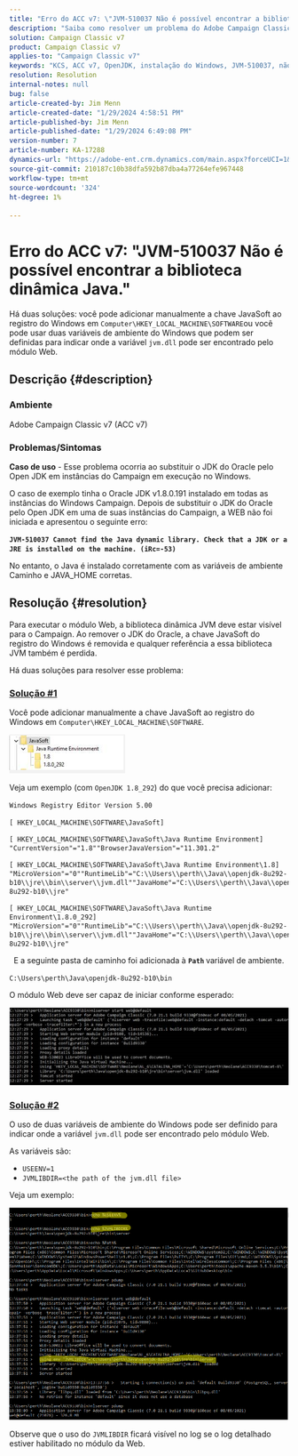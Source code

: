 ```yaml
---
title: "Erro do ACC v7: \"JVM-510037 Não é possível encontrar a biblioteca dinâmica Java.\""
description: "Saiba como resolver um problema do Adobe Campaign Classic v7 para o erro: \"JVM-510037 Não é possível encontrar a biblioteca dinâmica Java.\""
solution: Campaign Classic v7
product: Campaign Classic v7
applies-to: "Campaign Classic v7"
keywords: "KCS, ACC v7, OpenJDK, instalação do Windows, JVM-510037, não é possível encontrar, biblioteca dinâmica Java, Adobe Campaign Classic v7, Solução de problemas"
resolution: Resolution
internal-notes: null
bug: false
article-created-by: Jim Menn
article-created-date: "1/29/2024 4:58:51 PM"
article-published-by: Jim Menn
article-published-date: "1/29/2024 6:49:08 PM"
version-number: 7
article-number: KA-17288
dynamics-url: "https://adobe-ent.crm.dynamics.com/main.aspx?forceUCI=1&pagetype=entityrecord&etn=knowledgearticle&id=6d2368a8-c7be-ee11-9079-6045bd006268"
source-git-commit: 210187c10b38dfa592b87dba4a77264efe967448
workflow-type: tm+mt
source-wordcount: '324'
ht-degree: 1%

---
```


# Erro do ACC v7: &quot;JVM-510037 Não é possível encontrar a biblioteca dinâmica Java.&quot;


Há duas soluções: você pode adicionar manualmente a chave JavaSoft ao registro do Windows em `Computer\HKEY_LOCAL_MACHINE\SOFTWARE`ou você pode usar duas variáveis de ambiente do Windows que podem ser definidas para indicar onde a variável `jvm.dll` pode ser encontrado pelo módulo Web.

## Descrição {#description}


### <b>Ambiente</b>

Adobe Campaign Classic v7 (ACC v7)



### <b>Problemas/Sintomas</b>

<b>Caso de uso</b> - Esse problema ocorria ao substituir o JDK do Oracle pelo Open JDK em instâncias do Campaign em execução no Windows.

O caso de exemplo tinha o Oracle JDK v1.8.0.191 instalado em todas as instâncias do Windows Campaign. Depois de substituir o JDK do Oracle pelo Open JDK em uma de suas instâncias do Campaign, a WEB não foi iniciada e apresentou o seguinte erro:

<b>`JVM-510037 Cannot find the Java dynamic library. Check that a JDK or a JRE is installed on the machine. (iRc=-53)`</b>

No entanto, o Java é instalado corretamente com as variáveis de ambiente Caminho e JAVA_HOME corretas.


## Resolução {#resolution}


Para executar o módulo Web, a biblioteca dinâmica JVM deve estar visível para o Campaign. Ao remover o JDK do Oracle, a chave JavaSoft do registro do Windows é removida e qualquer referência a essa biblioteca JVM também é perdida.

Há duas soluções para resolver esse problema:

### <u>Solução #1</u>

Você pode adicionar manualmente a chave JavaSoft ao registro do Windows em `Computer\HKEY_LOCAL_MACHINE\SOFTWARE`.

![](assets/de72732e-d310-ec11-b6e6-000d3a597e01.png)

Veja um exemplo (com `OpenJDK 1.8_292`) do que você precisa adicionar:

`Windows Registry Editor Version 5.00`

`[ HKEY_LOCAL_MACHINE\SOFTWARE\JavaSoft]`




```
[ HKEY_LOCAL_MACHINE\SOFTWARE\JavaSoft\Java Runtime Environment] "CurrentVersion"="1.8""BrowserJavaVersion"="11.301.2"
```





```
[ HKEY_LOCAL_MACHINE\SOFTWARE\JavaSoft\Java Runtime Environment\1.8] "MicroVersion"="0""RuntimeLib"="C:\\Users\\perth\\Java\\openjdk-8u292-b10\\jre\\bin\\server\\jvm.dll""JavaHome"="C:\\Users\\perth\\Java\\openjdk-8u292-b10\\jre"
```





```
[ HKEY_LOCAL_MACHINE\SOFTWARE\JavaSoft\Java Runtime Environment\1.8.0_292] "MicroVersion"="0""RuntimeLib"="C:\\Users\\perth\\Java\\openjdk-8u292-b10\\jre\\bin\\server\\jvm.dll""JavaHome"="C:\\Users\\perth\\Java\\openjdk-8u292-b10\\jre"
```


 
E a seguinte pasta de caminho foi adicionada à <b>`Path` </b>variável de ambiente.

`C:\Users\perth\Java\openjdk-8u292-b10\bin`

O módulo Web deve ser capaz de iniciar conforme esperado:

![](assets/f9d275cf-d910-ec11-b6e6-000d3a597e01.png)

### <u>Solução #2</u>

O uso de duas variáveis de ambiente do Windows pode ser definido para indicar onde a variável `jvm.dll` pode ser encontrado pelo módulo Web.

As variáveis são:

- `USEENV=1`
- `JVMLIBDIR=<the path of the jvm.dll file>`


Veja um exemplo:

![](assets/108e8694-d814-ec11-b6e6-002248047155.png)

Observe que o uso do `JVMLIBDIR` ficará visível no log se o log detalhado estiver habilitado no módulo da Web.
